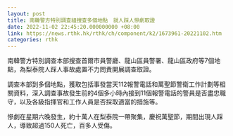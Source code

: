 ```yaml
---
layout: post
title: 南韓警方特別調查組搜查多個地點　就人踩人慘劇取證
date: 2022-11-02 22:45:20.000000000 +08:00
link: https://news.rthk.hk/rthk/ch/component/k2/1673961-20221102.htm
categories: rthk
---
```


南韓警方特別調查本部搜查首爾市員警廳、龍山區員警署、龍山區政府等7個地點，為梨泰院人踩人事故處置不力問責開展調查取證。

調查本部到多個地點，獲取包括事發當天112報警電話和萬聖節警衛工作計劃等相關資料，深入調查事故發生前的4個多小時內接到11個報警電話的警員是否盡忠職守，以及各級指揮官和工作人員是否採取適當的措施等。

慘劇在星期六晚發生，約十萬人在梨泰院一帶聚集，慶祝萬聖節，期間出現人踩人，導致超過150人死亡，百多人受傷。
